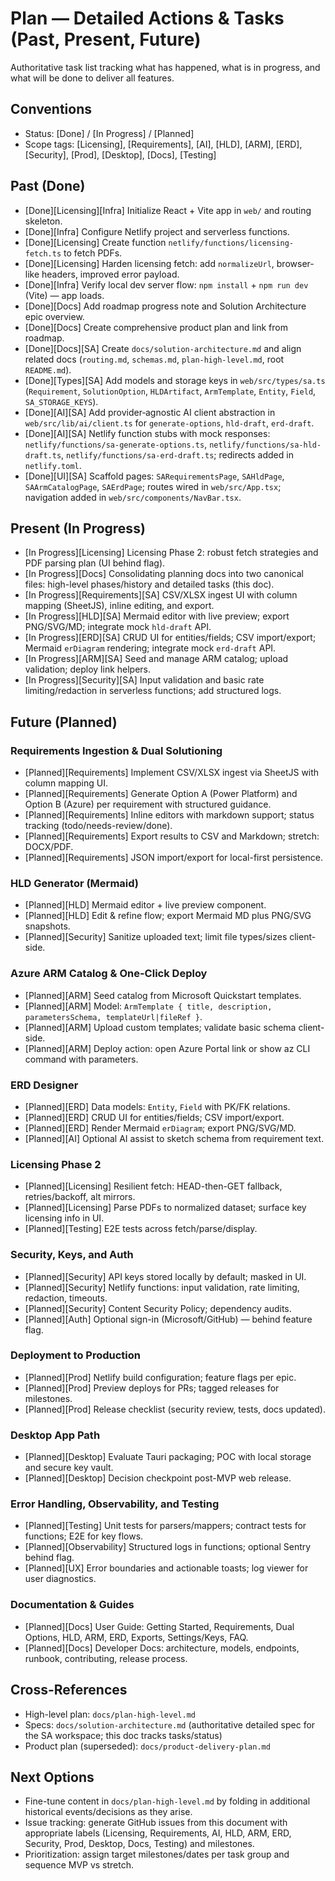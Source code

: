 # Plan — Detailed Actions & Tasks (Past, Present, Future)

Authoritative task list tracking what has happened, what is in progress, and what will be done to deliver all features.

## Conventions
- Status: [Done] / [In Progress] / [Planned]
- Scope tags: [Licensing], [Requirements], [AI], [HLD], [ARM], [ERD], [Security], [Prod], [Desktop], [Docs], [Testing]

## Past (Done)
- [Done][Licensing][Infra] Initialize React + Vite app in `web/` and routing skeleton.
- [Done][Infra] Configure Netlify project and serverless functions.
- [Done][Licensing] Create function `netlify/functions/licensing-fetch.ts` to fetch PDFs.
- [Done][Licensing] Harden licensing fetch: add `normalizeUrl`, browser-like headers, improved error payload.
- [Done][Infra] Verify local dev server flow: `npm install` + `npm run dev` (Vite) — app loads.
- [Done][Docs] Add roadmap progress note and Solution Architecture epic overview.
- [Done][Docs] Create comprehensive product plan and link from roadmap.
- [Done][Docs][SA] Create `docs/solution-architecture.md` and align related docs (`routing.md`, `schemas.md`, `plan-high-level.md`, root `README.md`).
- [Done][Types][SA] Add models and storage keys in `web/src/types/sa.ts` (`Requirement`, `SolutionOption`, `HLDArtifact`, `ArmTemplate`, `Entity`, `Field`, `SA_STORAGE_KEYS`).
- [Done][AI][SA] Add provider‑agnostic AI client abstraction in `web/src/lib/ai/client.ts` for `generate-options`, `hld-draft`, `erd-draft`.
- [Done][AI][SA] Netlify function stubs with mock responses: `netlify/functions/sa-generate-options.ts`, `netlify/functions/sa-hld-draft.ts`, `netlify/functions/sa-erd-draft.ts`; redirects added in `netlify.toml`.
- [Done][UI][SA] Scaffold pages: `SARequirementsPage`, `SAHldPage`, `SAArmCatalogPage`, `SAErdPage`; routes wired in `web/src/App.tsx`; navigation added in `web/src/components/NavBar.tsx`.

## Present (In Progress)
- [In Progress][Licensing] Licensing Phase 2: robust fetch strategies and PDF parsing plan (UI behind flag).
- [In Progress][Docs] Consolidating planning docs into two canonical files: high-level phases/history and detailed tasks (this doc).
- [In Progress][Requirements][SA] CSV/XLSX ingest UI with column mapping (SheetJS), inline editing, and export.
- [In Progress][HLD][SA] Mermaid editor with live preview; export PNG/SVG/MD; integrate mock `hld-draft` API.
- [In Progress][ERD][SA] CRUD UI for entities/fields; CSV import/export; Mermaid `erDiagram` rendering; integrate mock `erd-draft` API.
- [In Progress][ARM][SA] Seed and manage ARM catalog; upload validation; deploy link helpers.
- [In Progress][Security][SA] Input validation and basic rate limiting/redaction in serverless functions; add structured logs.

## Future (Planned)

### Requirements Ingestion & Dual Solutioning
- [Planned][Requirements] Implement CSV/XLSX ingest via SheetJS with column mapping UI.
- [Planned][Requirements] Generate Option A (Power Platform) and Option B (Azure) per requirement with structured guidance.
- [Planned][Requirements] Inline editors with markdown support; status tracking (todo/needs-review/done).
- [Planned][Requirements] Export results to CSV and Markdown; stretch: DOCX/PDF.
- [Planned][Requirements] JSON import/export for local-first persistence.

### HLD Generator (Mermaid)
- [Planned][HLD] Mermaid editor + live preview component.
- [Planned][HLD] Edit & refine flow; export Mermaid MD plus PNG/SVG snapshots.
- [Planned][Security] Sanitize uploaded text; limit file types/sizes client-side.

### Azure ARM Catalog & One-Click Deploy
- [Planned][ARM] Seed catalog from Microsoft Quickstart templates.
- [Planned][ARM] Model: `ArmTemplate { title, description, parametersSchema, templateUrl|fileRef }`.
- [Planned][ARM] Upload custom templates; validate basic schema client-side.
- [Planned][ARM] Deploy action: open Azure Portal link or show az CLI command with parameters.

### ERD Designer
- [Planned][ERD] Data models: `Entity`, `Field` with PK/FK relations.
- [Planned][ERD] CRUD UI for entities/fields; CSV import/export.
- [Planned][ERD] Render Mermaid `erDiagram`; export PNG/SVG/MD.
- [Planned][AI] Optional AI assist to sketch schema from requirement text.

### Licensing Phase 2
- [Planned][Licensing] Resilient fetch: HEAD-then-GET fallback, retries/backoff, alt mirrors.
- [Planned][Licensing] Parse PDFs to normalized dataset; surface key licensing info in UI.
- [Planned][Testing] E2E tests across fetch/parse/display.

### Security, Keys, and Auth
- [Planned][Security] API keys stored locally by default; masked in UI.
- [Planned][Security] Netlify functions: input validation, rate limiting, redaction, timeouts.
- [Planned][Security] Content Security Policy; dependency audits.
- [Planned][Auth] Optional sign-in (Microsoft/GitHub) — behind feature flag.

### Deployment to Production
- [Planned][Prod] Netlify build configuration; feature flags per epic.
- [Planned][Prod] Preview deploys for PRs; tagged releases for milestones.
- [Planned][Prod] Release checklist (security review, tests, docs updated).

### Desktop App Path
- [Planned][Desktop] Evaluate Tauri packaging; POC with local storage and secure key vault.
- [Planned][Desktop] Decision checkpoint post-MVP web release.

### Error Handling, Observability, and Testing
- [Planned][Testing] Unit tests for parsers/mappers; contract tests for functions; E2E for key flows.
- [Planned][Observability] Structured logs in functions; optional Sentry behind flag.
- [Planned][UX] Error boundaries and actionable toasts; log viewer for user diagnostics.

### Documentation & Guides
- [Planned][Docs] User Guide: Getting Started, Requirements, Dual Options, HLD, ARM, ERD, Exports, Settings/Keys, FAQ.
- [Planned][Docs] Developer Docs: architecture, models, endpoints, runbook, contributing, release process.

## Cross-References
- High-level plan: `docs/plan-high-level.md`
- Specs: `docs/solution-architecture.md` (authoritative detailed spec for the SA workspace; this doc tracks tasks/status)
- Product plan (superseded): `docs/product-delivery-plan.md`

## Next Options

- Fine-tune content in `docs/plan-high-level.md` by folding in additional historical events/decisions as they arise.
- Issue tracking: generate GitHub issues from this document with appropriate labels (Licensing, Requirements, AI, HLD, ARM, ERD, Security, Prod, Desktop, Docs, Testing) and milestones.
- Prioritization: assign target milestones/dates per task group and sequence MVP vs stretch.
